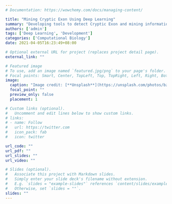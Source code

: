 ```yaml
---
# Documentation: https://wowchemy.com/docs/managing-content/

title: "Mining Cryptic Exon Using Deep Learning"
summary: "Developing tools to detect Cryptic Exon and mining information of splicing events by deep learning"
authors: ['admin']
tags: ['Deep Learning', 'Development']
categories: ['Computational Biology']
date: 2021-04-05T16:23:49+08:00

# Optional external URL for project (replaces project detail page).
external_link: ""

# Featured image
# To use, add an image named `featured.jpg/png` to your page's folder.
# Focal points: Smart, Center, TopLeft, Top, TopRight, Left, Right, BottomLeft, Bottom, BottomRight.
image:
  caption: "Image credit: [**Unsplash**](https://unsplash.com/photos/bzdhc5b3Bxs)"
  focal_point: ""
  preview_only: false
  placement: 1

# Custom links (optional).
#   Uncomment and edit lines below to show custom links.
# links:
# - name: Follow
#   url: https://twitter.com
#   icon_pack: fab
#   icon: twitter

url_code: ""
url_pdf: ""
url_slides: ""
url_video: ""

# Slides (optional).
#   Associate this project with Markdown slides.
#   Simply enter your slide deck's filename without extension.
#   E.g. `slides = "example-slides"` references `content/slides/example-slides.md`.
#   Otherwise, set `slides = ""`.
slides: ""
---
```

